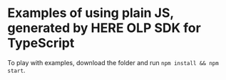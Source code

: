 # Examples of using plain JS, generated by HERE OLP SDK for TypeScript

To play with examples, download the folder and run `npm install && npm start`.
